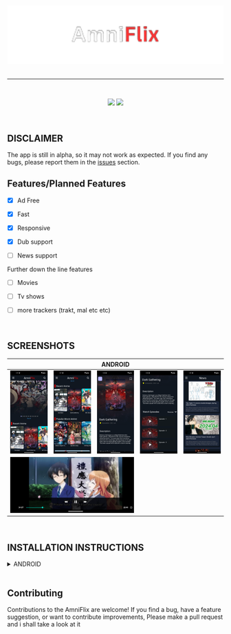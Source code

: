 <div align="center">
<a href="#">
    <img src="./ReadmeImages/hhj.png"/ style="width: 550px" >
</a>
</div>

<br />

---

<br />

<div align="center">
    <p align="center">
    <img src="https://img.shields.io/badge/platforms-android-blueviolet?style=for-the-badge"/>
    <img src="https://img.shields.io/github/license/tdanks2000/apollotvrn?style=for-the-badge" />
  </p>
</div>

<br />

## DISCLAIMER

The app is still in alpha, so it may not work as expected. If you find any bugs, please report them in the [issues](https://github.com/solo243/NewAmniFlix/issues) section.

## Features/Planned Features

- [x] Ad Free
- [x] Fast
- [x] Responsive
- [x] Dub support
- [ ] News support

      

Further down the line features
- [ ] Movies
- [ ] Tv shows 
- [ ] more trackers (trakt, mal etc etc)
      

<br />

## SCREENSHOTS

<table>
  <thead>
    <tr>
      <th colspan="5">ANDROID</th>
    </tr>
  </thead>
  <tbody>
    <tr>
        <td>
            <img src="./ReadmeImages/i6.png"/>
        </td>
        <td>
            <img src="./ReadmeImages/i1.png"/>
        </td>
        <td>
            <img src="./ReadmeImages/i2.png"/>
        </td><td>
            <img src="./ReadmeImages/i3.png"/>
        </td><td>
            <img src="./ReadmeImages/i5.png"/>
        </td>
    </tr>
    <tr>
        <td colspan="3">
            <img src="./ReadmeImages/i4.png"/>
        </td>
    </tr>
  
  </tbody>
</table>


<br />

## INSTALLATION INSTRUCTIONS

<details>
<summary>ANDROID</summary>
<p>Make sure you have install from unknown sources enabled</p>
<p>it will most likely ask you to enable this anyway</p>

1. [Download the apk.](https://houseofhopes.itch.io/amniflix)
2. Install the apk.
3. Open the app.

</details>

<br />

## Contributing
Contributions to the AmniFlix are welcome! If you find a bug, have a feature suggestion, or want to contribute improvements, Please make a pull request and i shall take a look at it

<br />


